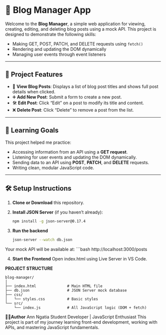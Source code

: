# 📝 Blog Manager App

Welcome to the **Blog Manager**, a simple web application for viewing, creating, editing, and deleting blog posts using a mock API. This project is designed to demonstrate the following skills:

- Making GET, POST, PATCH, and DELETE requests using `fetch()`
- Rendering and updating the DOM dynamically
- Managing user events through event listeners

---

## 🚀 Project Features

- 📄 **View Blog Posts**: Displays a list of blog post titles and shows full post details when clicked.
- ➕ **Add New Post**: Submit a form to create a new post.
- 🛠️ **Edit Post**: Click “Edit” on a post to modify its title and content.
- ❌ **Delete Post**: Click “Delete” to remove a post from the list.

---

## 🧠 Learning Goals

This project helped me practice:

- Accessing information from an API using a **GET request**.
- Listening for user events and updating the DOM dynamically.
- Sending data to an API using **POST**, **PATCH**, and **DELETE** requests.
- Writing clean, modular JavaScript code.

---

## 🛠️ Setup Instructions

1. **Clone or Download** this repository.

2. **Install JSON Server** (if you haven’t already):
   ```bash
   npm install -g json-server@0.17.4

3. **Run the backend**
    ```bash
    json-server --watch db.json
Your mock API will be available at:
     ```bash
     http://localhost:3000/posts
     
4. **Start the Frontend**
 Open index.html using Live Server in VS Code.

 **PROJECT STRUCTURE**
```
blog-manager/
│
├── index.html              # Main HTML file
├── db.json                 # JSON Server mock database
├── css/
│   └── styles.css          # Basic styles
└── src/
    └── index.js            # All JavaScript logic (DOM + fetch)
```

🙋‍♀️**Author**
Ann Ngatia
Student Developer | JavaScript Enthusiast
This project is part of my journey learning front-end development, working with APIs, and mastering JavaScript fundamentals.



 
